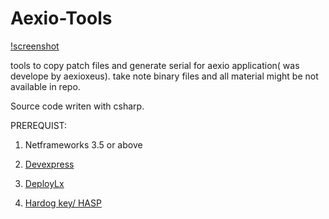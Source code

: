 # Aexio-Tools
[!screenshot]()

tools to copy patch files and generate serial for aexio application( was develope by aexioxeus). take note binary files and all material might be not available in repo.

Source code writen with csharp.

PREREQUIST:


1. Netframeworks 3.5 or above

2. [Devexpress](https://www.devexpress.com)

3. [DeployLx](https://marketplace.visualstudio.com/items?itemName=XHEOINC.DeployLXLicensing)

4. [Hardog key/ HASP](https://alladin.com)

